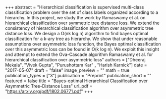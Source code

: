 +++
abstract = "Hierarchical classification is supervised multi-class classification problem over the set of class labels organized according to a hierarchy. In this project, we study the work by Ramaswamy et al. on hierarchical classification over symmetric tree distance loss. We extend the consistency of hierarchical classification algorithm over asymmetric tree distance loss. We design a O(nk log n) algorithm to find bayes optimal classification for a k-ary tree as hierarchy. We show that under reasonable assumptions over asymmetric loss function, the Bayes optimal classification over this asymmetric loss can be found in O(k log n). We exploit this insight and attempt to extend the Ova-Cascade algorithm Ramaswamy et al. for hierarchical classification over asymmetric loss"
authors = ["Dheeraj Mekala", "Vivek Gupta", "Purushottam Kar" , "Harish Karnick"]
date = "2017-05-07"
draft = "false"
image_preview = ""
math = true
publication_types = ["3"]
publication = "Preprint"
publication_short = ""
featured = false
title = "Bayes-optimal Hierarchical Classification over Asymmetric Tree-Distance Loss"
url_pdf = "https://arxiv.org/pdf/1802.06771.pdf"
+++